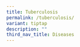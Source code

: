 ```yaml
---
title: Tuberculosis
permalink: /tuberculosis/
variant: tiptap
description: ""
third_nav_title: Diseases
---
```

